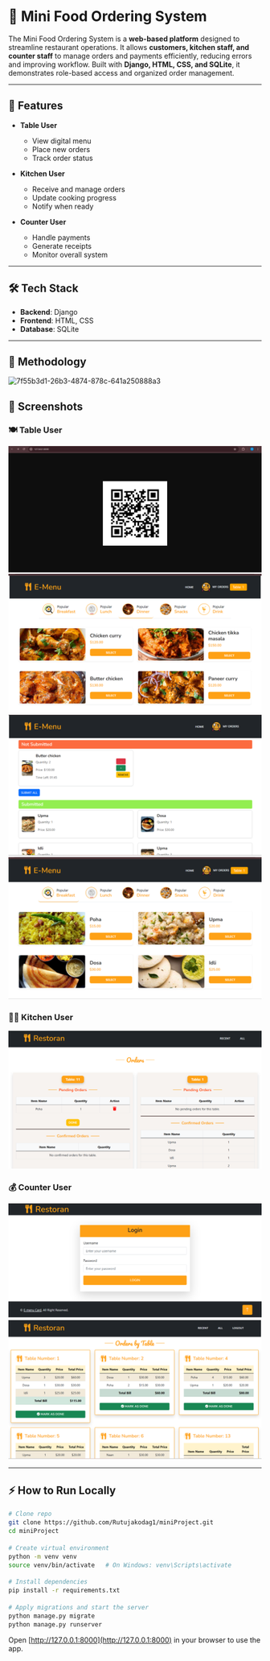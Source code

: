 # 🍴 Mini Food Ordering System

The Mini Food Ordering System is a **web-based platform** designed to streamline restaurant operations. It allows **customers, kitchen staff, and counter staff** to manage orders and payments efficiently, reducing errors and improving workflow. Built with **Django, HTML, CSS, and SQLite**, it demonstrates role-based access and organized order management.

---


## 🚀 Features

- **Table User**
  - View digital menu
  - Place new orders
  - Track order status

- **Kitchen User**
  - Receive and manage orders
  - Update cooking progress
  - Notify when ready

- **Counter User**
  - Handle payments
  - Generate receipts
  - Monitor overall system

---

## 🛠️ Tech Stack

- **Backend**: Django  
- **Frontend**: HTML, CSS  
- **Database**: SQLite  

---
## 🚀 Methodology

<img width="769" height="910" alt="7f55b3d1-26b3-4874-878c-641a250888a3" src="https://github.com/user-attachments/assets/d4678fc5-1f51-4ac1-9403-bdd0346c1c45" />



## 📸 Screenshots

### 🍽️ Table User
![Table User Screenshot](screenshots/table1.png) 
![Table User Screenshot](screenshots/table2.png)  
![Table User Screenshot](screenshots/table3.png)  
![Table User Screenshot](screenshots/table4.png)    

### 👨‍🍳 Kitchen User
![Kitchen User Screenshot](screenshots/kitchen.png)    

### 💰 Counter User
![Counter User Screenshot](screenshots/counter1.png)  
![Counter User Screenshot](screenshots/counter2.png)  

---

## ⚡ How to Run Locally

```bash
# Clone repo
git clone https://github.com/Rutujakodag1/miniProject.git
cd miniProject

# Create virtual environment
python -m venv venv
source venv/bin/activate   # On Windows: venv\Scripts\activate

# Install dependencies
pip install -r requirements.txt

# Apply migrations and start the server
python manage.py migrate
python manage.py runserver
```
Open [http://127.0.0.1:8000](http://127.0.0.1:8000) in your browser to use the app.

